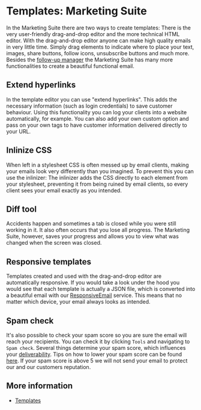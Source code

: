 # Templates: Marketing Suite

In the Marketing Suite there are two ways to create templates: There 
is the very user-friendly drag-and-drop editor and the more technical 
HTML editor. With the drag-and-drop editor anyone can make high quality 
emails in very little time. Simply drag elements to indicate where to 
place your text, images, share buttons, follow icons, unsubscribe buttons 
and much more. Besides the [follow-up manager](./followups) the Marketing Suite has many 
more functionalities to create a beautiful functional email.

## Extend hyperlinks

In the template editor you can use "extend hyperlinks". This adds the 
necessary information (such as login credentials) to save customer behaviour. 
Using this functionality you can log your clients into a website automatically, 
for example. You can also add your own custom option and pass on your own 
tags to have customer information delivered directly to your URL.

## Inlinize CSS

When left in a stylesheet CSS is often messed up by email clients, making 
your emails look very differently than you imagined. To prevent this you 
can use the inlinizer: The inlinizer adds the CSS directly to each element 
from your stylesheet, preventing it from being ruined by email clients, 
so every client sees your email exactly as you intended.

## Diff tool

Accidents happen and sometimes a tab is closed while you were still working 
in it. It also often occurs that you lose all progress. The Marketing Suite, 
however, saves your progress and allows you to view what was changed when 
the screen was closed.

## Responsive templates

Templates created and used with the drag-and-drop editor are automatically 
responsive. If you would take a look under the hood you would see that 
each template is actually a JSON file, which is converted into a beautiful 
email with our [ResponsiveEmail](http://www.responsiveemail.com) service. 
This means that no matter which device, your email always looks as intended.

## Spam check

It's also possible to check your spam score so you are sure the email will 
reach your recipients. You can check it by clicking `Tools` and navigating 
to `Spam check`. Several things determine your spam score, which influences 
your [deliverability](./deliverability). Tips on how to lower your spam 
score can be found [here](./some-tips-to-lower-your-email-spam-score). If your 
spam score is above 5 we will not send your email to protect our and our customers 
reputation.

## More information

* [Templates](./templates)
